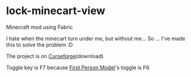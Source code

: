 # lock-minecart-view
Minecraft mod using Fabric

I hate when the minecart turn under me, but without me...
So ... I've made this to solve the problem :D

The project is on [Curseforge](https://www.curseforge.com/minecraft/mc-mods/minecart-direction-follow)(download)

Toggle key is F7 because [First Person Model](https://www.curseforge.com/minecraft/mc-mods/first-person-model)'s toggle is F6

